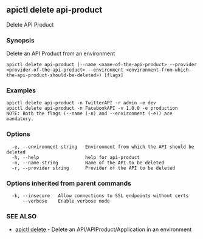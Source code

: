 ## apictl delete api-product

Delete API Product

### Synopsis

Delete an API Product from an environment

```
apictl delete api-product (--name <name-of-the-api-product> --provider <provider-of-the-api-product> --environment <environment-from-which-the-api-product-should-be-deleted>) [flags]
```

### Examples

```
apictl delete api-product -n TwitterAPI -r admin -e dev
apictl delete api-product -n FacebookAPI -v 1.0.0 -e production
NOTE: Both the flags (--name (-n) and --environment (-e)) are mandatory.
```

### Options

```
  -e, --environment string   Environment from which the API should be deleted
  -h, --help                 help for api-product
  -n, --name string          Name of the API to be deleted
  -r, --provider string      Provider of the API to be deleted
```

### Options inherited from parent commands

```
  -k, --insecure   Allow connections to SSL endpoints without certs
      --verbose    Enable verbose mode
```

### SEE ALSO

* [apictl delete](apictl_delete.md)	 - Delete an API/APIProduct/Application in an environment

